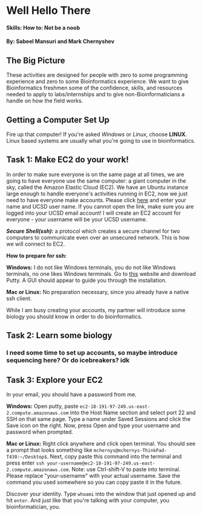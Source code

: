 # Well Hello There
#### Skills: How to: Not be a noob

#### By: Sabeel Mansuri and Mark Chernyshev

## The Big Picture

These activities are designed for people with zero to some programming experience and zero to some Bioinformatics experience. We want to give Bioinformatics freshmen some of the confidence, skills, and resources needed to apply to labs/internships and to give non-Bioinformaticians a handle on how the field works. 

## Getting a Computer Set Up

Fire up that computer! If you're asked *Windows* or *Linux*, choose **LINUX**. Linux based systems are usually what you're 
going to use in bioinformatics.

## Task 1: Make EC2 do your work!

In order to make sure everyone is on the same page at all times, we are going to have everyone use the same computer: a giant computer in the sky, called the Amazon Elastic Cloud (EC2). We have an Ubuntu instance large enough to handle everyone's activities running in EC2, now we just need to have everyone make accounts. Please click [here](https://docs.google.com/spreadsheets/d/1M4S22RieI7GnJqGJZo_4flSU3FzP7ypCqrNSjZ-rf9w/edit?usp=sharing) and enter your name and UCSD user name. If you cannot open the link, make sure you are logged into your UCSD email account! I will create an EC2 account for everyone - your username will be your UCSD username. 

***Secure Shell(ssh):*** a protocol which creates a secure channel for two computers to communicate even over an unsecured network. This is how we will connect to EC2. 

**How to prepare for ssh:**


**Windows:** I do not like Windows terminals, you do not like Windows terminals, no one likes Windows terminals. Go to [this](https://www.chiark.greenend.org.uk/~sgtatham/putty/latest.html) website and download Putty. A GUI should appear to guide you through the installation. 

**Mac or Linux:** No preparation necessary, since you already have a native ssh client. 

While I am busy creating your accounts, my partner will introduce some biology you should know in order to do bioinformatics.

## Task 2: Learn some biology

### I need some time to set up accounts, so maybe introduce sequencing here? Or do icebreakers? idk


## Task 3: Explore your EC2

In your email, you should have a password from me. 

**Windows:** Open putty, paste ```ec2-18-191-97-249.us-east-2.compute.amazonaws.com``` into the Host Name section and select port 22 and SSH on that same page. Type a name under Saved Sessions and click the Save icon on the right. Now, press Open and type your username and password when prompted. 

**Mac or Linux:** Right click anywhere and click open terminal. You should see a prompt that looks something like  ```mchernys@mchernys-ThinkPad-T430:~/Desktop$```. Next, copy paste this command into the terminal and press enter ```ssh your-username@ec2-18-191-97-249.us-east-2.compute.amazonaws.com```. Note: use Ctrl-shift-V to paste into terminal. Please replace "your-username" with your actual username. Save the command you used somewhere so you can copy paste it in the future. 



Discover your identity. Type `whoami` into the window that just opened up and hit `enter`. And just like that you're talking
with your computer, you bioinformatician, you.
